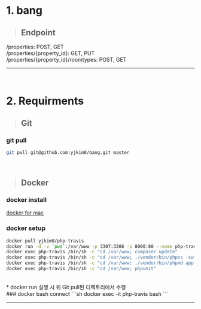 # 1. bang

> ## Endpoint
/properties: POST, GET </br>
/properties/{property_id}: GET, PUT </br>
/properties/{property_id}/roomtypes: POST, GET
</br>
<hr/>
</br>

# 2. Requirments

> ## Git
### git pull
```sh
git pull git@github.com:yjkim0/bang.git master
```

</br>

> ## Docker
### docker install
[docker for mac](https://download.docker.com/mac/stable/Docker.dmg)
### docker setup
```sh
docker pull yjkim0/php-travis
docker run -d -v `pwd`:/var/www -p 3307:3306 -p 8000:80 --name php-travis yjkim0/php-travis
docker exec php-travis /bin/sh -c "cd /var/www; composer update"
docker exec php-travis /bin/sh -c "cd /var/www; ./vendor/bin/phpcs -sw --standard=PSR2 app"
docker exec php-travis /bin/sh -c "cd /var/www; ./vendor/bin/phpmd app text cleancode"
docker exec php-travis /bin/sh -c "cd /var/www; phpunit"
```
</br>
* docker run 실행 시  위  Git pull된 디렉토리에서 수행
</br>
### docker bash connect
```sh
docker exec -it php-travis bash
```


<hr/>
